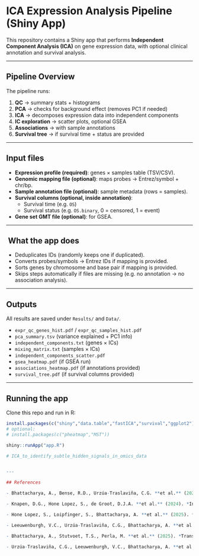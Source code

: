 
# ICA Expression Analysis Pipeline (Shiny App)

This repository contains a Shiny app that performs **Independent Component Analysis (ICA)** on gene expression data, with optional clinical annotation and survival analysis.

---

## Pipeline Overview

The pipeline runs:

1. **QC** → summary stats + histograms  
2. **PCA** → checks for background effect (removes PC1 if needed)  
3. **ICA** → decomposes expression data into independent components  
4. **IC exploration** → scatter plots, optional GSEA  
5. **Associations** → with sample annotations  
6. **Survival tree** → if survival time + status are provided  

---

## Input files

- **Expression profile (required)**: genes × samples table (TSV/CSV).  
- **Genomic mapping file (optional)**: maps probes → Entrez/symbol + chr/bp.  
- **Sample annotation file (optional)**: sample metadata (rows = samples).  
- **Survival columns (optional, inside annotation)**:  
  - Survival time (e.g. `OS`)  
  - Survival status (e.g. `OS.binary`, 0 = censored, 1 = event)  
- **Gene set GMT file (optional)**: for GSEA.

---

## ️ What the app does

- Deduplicates IDs (randomly keeps one if duplicated).  
- Converts probes/symbols → Entrez IDs if mapping is provided.  
- Sorts genes by chromosome and base pair if mapping is provided.  
- Skips steps automatically if files are missing (e.g. no annotation → no association analysis).  

---

## Outputs

All results are saved under `Results/` and `Data/`.  

- `expr_qc_genes_hist.pdf` / `expr_qc_samples_hist.pdf`  
- `pca_summary.tsv` (variance explained + PC1 info)  
- `independent_components.txt` (genes × ICs)  
- `mixing_matrix.txt` (samples × ICs)  
- `independent_components_scatter.pdf`  
- `gsea_heatmap.pdf` (if GSEA run)  
- `associations_heatmap.pdf` (if annotations provided)  
- `survival_tree.pdf` (if survival columns provided)

---

## ️Running the app

Clone this repo and run in R:

```r
install.packages(c("shiny","data.table","fastICA","survival","ggplot2"))
# optional:
# install.packages(c("pheatmap","MST"))

shiny::runApp("app.R")

# ICA_to_identify_subtle_hidden_signals_in_omics_data


---

## References

- Bhattacharya, A., Bense, R.D., Urzúa-Traslaviña, C.G. **et al.** (2020). *Transcriptional effects of copy number alterations in a large set of human cancers.* **Nature Communications**, 11, 715. https://doi.org/10.1038/s41467-020-14605-5

- Knapen, D.G., Hone Lopez, S., de Groot, D.J.A. **et al.** (2024). *Independent transcriptional patterns reveal biological processes associated with disease-free survival in early colorectal cancer.* **Communications Medicine**, 4, 79. https://doi.org/10.1038/s43856-024-00504-z

- Hone Lopez, S., Loipfinger, S., Bhattacharya, A. **et al.** (2025). *Upfront whole blood transcriptional patterns in patients receiving immune checkpoint inhibitors associate with clinical outcome.* **Cancer Immunology, Immunotherapy**, 74, 301. https://doi.org/10.1007/s00262-025-04155-4

- Leeuwenburgh, V.C., Urzúa-Traslaviña, C.G., Bhattacharya, A. **et al.** (2021). *Robust metabolic transcriptional components in 34,494 patient-derived cancer-related samples and cell lines.* **Cancer & Metabolism**, 9, 35. https://doi.org/10.1186/s40170-021-00272-7

- Bhattacharya, A., Stutvoet, T.S., Perla, M. **et al.** (2025). *Transcriptional pattern enriched for synaptic signaling is associated with shorter survival of patients with high-grade serous ovarian cancer.* **eLife** (Reviewed Preprint), Version of Record May 13, 2025. https://doi.org/10.7554/eLife.101369.2

- Urzúa-Traslaviña, C.G., Leeuwenburgh, V.C., Bhattacharya, A. **et al.** (2021). *Improving gene function predictions using independent transcriptional components.* **Nature Communications**, 12, 1464. https://doi.org/10.1038/s41467-021-21671-w

